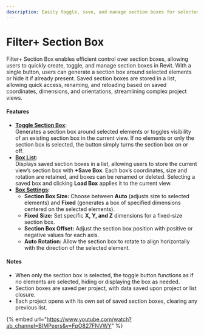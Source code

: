 ```yaml
---
description: Easily toggle, save, and manage section boxes for selected elements.
---
```


# Filter+ Section Box

Filter+ Section Box enables efficient control over section boxes, allowing users to quickly create, toggle, and manage section boxes in Revit. With a single button, users can generate a section box around selected elements or hide it if already present. Saved section boxes are stored in a list, allowing quick access, renaming, and reloading based on saved coordinates, dimensions, and orientations, streamlining complex project views.

#### Features

* [**Toggle Section Box**](toggle-section-box.md)**:**\
  Generates a section box around selected elements or toggles visibility of an existing section box in the current view. If no elements or only the section box is selected, the button simply turns the section box on or off.
* [**Box List**](manage-section-box-box-list.md)**:**\
  Displays saved section boxes in a list, allowing users to store the current view’s section box with **+Save Box**. Each box’s coordinates, size and rotation are retained, and boxes can be renamed or deleted. Selecting a saved box and clicking **Load Box** applies it to the current view.
* [**Box Settings**](manage-seciton-box-settings.md)**:**
  * **Section Box Size:** Choose between **Auto** (adjusts size to selected elements) and **Fixed** (generates a box of specified dimensions centered on the selected elements).
  * **Fixed Size:** Set specific **X, Y, and Z** dimensions for a fixed-size section box.
  * **Section Box Offset:** Adjust the section box position with positive or negative values for each axis.
  * **Auto Rotation:** Allow the section box to rotate to align horizontally with the direction of the selected element.

#### Notes

* When only the section box is selected, the toggle button functions as if no elements are selected, hiding or displaying the box as needed.
* Section boxes are saved per project, with data saved upon project or list closure.
* Each project opens with its own set of saved section boxes, clearing any previous list.

{% embed url="https://www.youtube.com/watch?ab_channel=BIMPeers&v=FpO827FNVWY" %}



